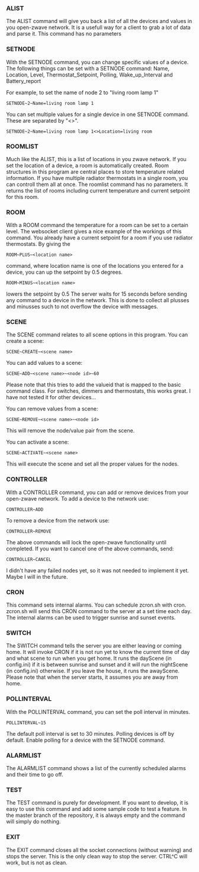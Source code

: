 ### ALIST
The ALIST command will give you back a list of all the devices and values in you open-zwave network.
It is a usefull way for a client to grab a lot of data and parse it.
This command has no parameters

### SETNODE
With the SETNODE command, you can change specific values of a device.
The following things can be set with a SETNODE command:
	Name, Location, Level, Thermostat\_Setpoint, Polling, Wake\_up\_Interval and Battery_report

For example, to set the name of node 2 to "living room lamp 1"
```
SETNODE~2~Name=living room lamp 1
```
You can set multiple values for a single device in one SETNODE command. These are separated by "<>".
```
SETNODE~2~Name=living room lamp 1<>Location=living room
```
### ROOMLIST
Much like the ALIST, this is a list of locations in you zwave network.
If you set the location of a device, a room is automatically created.
Room structures in this program are central places to store temperature related information.
If you have multiple radiator thermostats in a single room, you can controll them all at once.
The roomlist command has no parameters.
It returns the list of rooms including current temperature and current setpoint for this room.

### ROOM
With a ROOM command the temperature for a room can be set to a certain level.
The websocket client gives a nice example of the workings of this command.
You already have a current setpoint for a room if you use radiator thermostats.
By giving the
```
ROOM~PLUS~<location name>
```
command, where location name is one of the locations you entered for a device, you can up the setpoint by 0.5 degrees.
```
ROOM~MINUS~<location name>
```
lowers the setpoint by 0.5
The server waits for 15 seconds before sending any command to a device in the network.
This is done to collect all plusses and minusses such to not overflow the device with messages.

### SCENE
The SCENE command relates to all scene options in this program.
You can create a scene:
```
SCENE~CREATE~<scene name>
```
You can add values to a scene:
```
SCENE~ADD~<scene name>~<node id>~60
```
Please note that this tries to add the valueid that is mapped to the basic command class.
For switches, dimmers and thermostats, this works great.
I have not tested it for other devices...

You can remove values from a scene:
```
SCENE~REMOVE~<scene name>~<node id>
```
This will remove the node/value pair from the scene.

You can activate a scene:
```
SCENE~ACTIVATE~<scene name>
```
This will execute the scene and set all the proper values for the nodes.

### CONTROLLER
With a CONTROLLER command, you can add or remove devices from your open-zwave network.
To add a device to the network use:
```
CONTROLLER~ADD
```

To remove a device from the network use:
```
CONTROLLER~REMOVE
```

The above commands will lock the open-zwave functionality until completed.
If you want to cancel one of the above commands, send:
```
CONTROLLER~CANCEL
```

I didn't have any failed nodes yet, so it was not needed to implement it yet.
Maybe I will in the future.

### CRON
This command sets internal alarms.
You can schedule zcron.sh with cron.
zcron.sh will send this CRON command to the server at a set time each day.
The internal alarms can be used to trigger sunrise and sunset events.

### SWITCH
The SWITCH command tells the server you are either leaving or coming home.
It will invoke CRON if it is not run yet to know the current time of day and what scene to run when you get home.
It runs the dayScene (in config.ini) if it is between sunrise and sunset and it will run the nightScene (in config.ini) otherwise.
If you leave the house, it runs the awayScene.
Please note that when the server starts, it assumes you are away from home.

### POLLINTERVAL
With the POLLINTERVAL command, you can set the poll interval in minutes.
```
POLLINTERVAL~15
```
The default poll interval is set to 30 minutes.
Polling devices is off by default.
Enable polling for a device with the SETNODE command.

### ALARMLIST
The ALARMLIST command shows a list of the currently scheduled alarms and their time to go off.

### TEST
The TEST command is purely for development.
If you want to develop, it is easy to use this command and add some sample code to test a feature.
In the master branch of the repository, it is always empty and the command will simply do nothing.

### EXIT
The EXIT command closes all the socket connections (without warning) and stops the server.
This is the only clean way to stop the server.
CTRL^C will work, but is not as clean.
